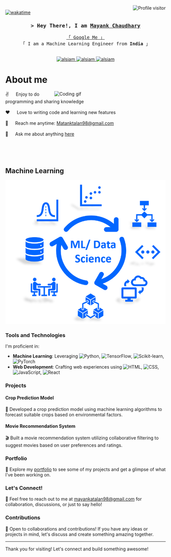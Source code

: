 <!--
<h2 align="center">
  Welcome to Al Siam World!
  <img src="https://media.giphy.com/media/hvRJCLFzcasrR4ia7z/giphy.gif" width="28">
</h2>
-->

<!--
<p align="center">
  <a href="https://github.com/alsiam"><img src="https://readme-typing-svg.herokuapp.com/?lines=Self%20Taught%20Programmer;Front%20End%20Developer;1.5%2B%20years%20of%20coding%20experience;Always%20learning%20new%20things&center=true&width=380&height=45"></a>
</p>

 -->

<a href="https://komarev.com/ghpvc/?username=alsiam">
  <img align="right" src="https://komarev.com/ghpvc/?username=alsiam&label=Visitors&color=0e75b6&style=flat" alt="Profile visitor" />
</a>


[![wakatime](https://wakatime.com/badge/user/eebb3dd8-d9b2-40de-9b88-6fd6cac99dbc.svg)](https://wakatime.com/@eebb3dd8-d9b2-40de-9b88-6fd6cac99dbc)

<!-- Intro  -->
<h3 align="center">
        <samp>&gt; Hey There!, I am
                <b><a target="_blank" href="https://alsiam.com">Mayank Chaudhary</a></b>
        </samp>
</h3>


<p align="center"> 
  <samp>
    <a href="https://www.google.com/search?q=Al+Siam">「 Google Me 」</a>
    <br>
    「 I am a Machine Learning Engineer from <b>India</b> 」
    <br>
    <br>
  </samp>
</p>

<p align="center">
 <a href="https://tranquil-satisfaction-173653.framer.app/" target="blank">
  <img src="https://img.shields.io/badge/Website-DC143C?style=for-the-badge&logo=medium&logoColor=white" alt="alsiam" />
 </a>
 <a href="https://www.linkedin.com/in/mayank-chaudhary-3a65161bb/" target="_blank">
  <img src="https://img.shields.io/badge/LinkedIn-0077B5?style=for-the-badge&logo=linkedin&logoColor=white" alt="alsiam"/>
 </a>
 <!-- <a href="https://dev.to/alsiam" target="_blank">
  <img src="https://img.shields.io/badge/dev.to-0A0A0A?style=for-the-badge&logo=dev.to&logoColor=white" alt="alsiam" />
 </a> -->
 <!--a href="https://twitter.com/_alsiam" target="_blank">
  <img src="https://img.shields.io/badge/Twitter-1DA1F2?style=for-the-badge&logo=twitter&logoColor=white" />
</a-->
 <a href="https://www.instagram.com/mynkchaudhry/" target="_blank">
  <img src="https://img.shields.io/badge/Instagram-fe4164?style=for-the-badge&logo=instagram&logoColor=white" alt="alsiam" />
 </a> 
 <!--a href="https://facebook.com/alsiam.dev" target="_blank">
  <img src="https://img.shields.io/badge/Facebook-20BEFF?&style=for-the-badge&logo=facebook&logoColor=white" alt="alsiam"  />
</a> 
</p>
<br />

<!-- About Section -->
 # About me
 
<p>
 <img align="right" width="350" src="/assets/programmer.gif" alt="Coding gif" />
  
 ✌️ &emsp; Enjoy to do programming and sharing knowledge <br/><br/>
 ❤️ &emsp; Love to writing code and learning new features<br/><br/>
 📧 &emsp; Reach me anytime: Matanktalan98@gmail.com<br/><br/>
 💬 &emsp; Ask me about anything [here](mayanktalan98@gmail.com)

</p>

<br/>
<br/>
<br/>

## Machine Learning
![ml-ds](https://raw.githubusercontent.com/tirthajyoti/Machine-Learning-with-Python/master/Images/ML-DS-cycle-1.png)




### Tools and Technologies

I'm proficient in:

- **Machine Learning**: Leveraging ![Python](https://img.shields.io/badge/-Python-3776AB?style=flat-square&logo=python&logoColor=white), ![TensorFlow](https://img.shields.io/badge/-TensorFlow-FF6F00?style=flat-square&logo=TensorFlow&logoColor=white), ![Scikit-learn](https://img.shields.io/badge/-Scikit--learn-F7931E?style=flat-square&logo=scikit-learn&logoColor=white), ![PyTorch](https://img.shields.io/badge/-PyTorch-EE4C2C?style=flat-square&logo=PyTorch&logoColor=white)
- **Web Development**: Crafting web experiences using ![HTML](https://img.shields.io/badge/-HTML-E34F26?style=flat-square&logo=HTML5&logoColor=white), ![CSS](https://img.shields.io/badge/-CSS-1572B6?style=flat-square&logo=CSS3&logoColor=white), ![JavaScript](https://img.shields.io/badge/-JavaScript-F7DF1E?style=flat-square&logo=JavaScript&logoColor=black), ![React](https://img.shields.io/badge/-React-61DAFB?style=flat-square&logo=React&logoColor=black)

### Projects

#### Crop Prediction Model

🌾 Developed a crop prediction model using machine learning algorithms to forecast suitable crops based on environmental factors.

#### Movie Recommendation System

🎬 Built a movie recommendation system utilizing collaborative filtering to suggest movies based on user preferences and ratings.

### Portfolio

🚀 Explore my [portfolio](https://tranquil-satisfaction-173653.framer.app/) to see some of my projects and get a glimpse of what I've been working on.

### Let's Connect!

📩 Feel free to reach out to me at mayankatalan98@gmail.com for collaboration, discussions, or just to say hello!

### Contributions

🌟 Open to collaborations and contributions! If you have any ideas or projects in mind, let's discuss and create something amazing together.

---

Thank you for visiting! Let's connect and build something awesome!

